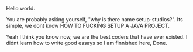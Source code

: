 Hello world.

You are probably asking yourself, "why is there name setup-studios?". Its simple, we dont know HOW TO FUCKING SETUP A JAVA PROJECT.

Yeah I think you know now, we are the best coders that have ever existed.
I didnt learn how to write good essays so I am finnished here, Done.
